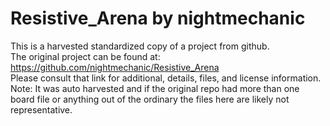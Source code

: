 
# Resistive_Arena by nightmechanic  
This is a harvested standardized copy of a project from github.  
The original project can be found at:  
https://github.com/nightmechanic/Resistive_Arena  
Please consult that link for additional, details, files, and license information.  
Note: It was auto harvested and if the original repo had more than one board file or anything out of the ordinary the files here are likely not representative.  
    